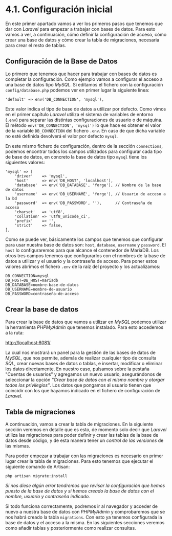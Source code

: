 # 4.1. Configuración inicial

En este primer apartado vamos a ver los primeros pasos que tenemos que dar con _Laravel_ para empezar a trabajar con bases de datos. Para esto vamos a ver, a continuación, cómo definir la configuración de acceso, cómo crear una base de datos y cómo crear la tabla de migraciones, necesaria para crear el resto de tablas.

## Configuración de la Base de Datos

Lo primero que tenemos que hacer para trabajar con bases de datos es completar la configuración. Como ejemplo vamos a configurar el acceso a una base de datos tipo _MySQL_. Si editamos el fichero con la configuración `config/database.php` podemos ver en primer lugar la siguiente línea:

```
'default' => env('DB_CONNECTION', 'mysql'),
```

Este valor indica el tipo de base de datos a utilizar por defecto. Como vimos en el primer capítulo _Laravel_ utiliza el sistema de variables de entorno (`.env`) para separar las distintas configuraciones de usuario o de máquina. El método `env('DB_CONNECTION', 'mysql')` lo que hace es obtener el valor de la variable `DB_CONNECTION` del fichero `.env`. En caso de que dicha variable no esté definida devolverá el valor por defecto `mysql`.

En este mismo fichero de configuración, dentro de la sección `connections`, podemos encontrar todos los campos utilizados para configurar cada tipo de base de datos, en concreto la base de datos tipo `mysql` tiene los siguientes valores:

```
'mysql' => [
    'driver'    => 'mysql',
    'host'      => env('DB_HOST', 'localhost'),
    'database'  => env('DB_DATABASE', 'forge'), // Nombre de la base de datos
    'username'  => env('DB_USERNAME', 'forge'), // Usuario de acceso a la bd
    'password'  => env('DB_PASSWORD', ''),      // Contraseña de acceso
    'charset'   => 'utf8',
    'collation' => 'utf8_unicode_ci',
    'prefix'    => '',
    'strict'    => false,
],
```

Como se puede ver, básicamente los campos que tenemos que configurar para usar nuestra base de datos son: `host`, `database`, `username` y `password`. El `host` lo configuraremos para que alcance el contenedor de MariaDB. Los otros tres campos tenemos que configurarlos con el nombres de la base de datos a utilizar y el usuario y la contraseña de acceso. Para poner estos valores abrimos el fichero `.env` de la raíz del proyecto y los actualizamos:

```
DB_CONNECTION=mysql
DB_HOST=DB_HOST=mariadb
DB_DATABASE=nombre-base-de-datos
DB_USERNAME=nombre-de-usuario
DB_PASSWORD=contraseña-de-acceso
```

## Crear la base de datos

Para crear la base de datos que vamos a utilizar en _MySQL_ podemos utilizar la herramienta _PHPMyAdmin_ que tenemos instalado. Para esto accedemos a la ruta:

[http://localhost:8081/](http://localhost:8081/)

La cual nos mostrará un panel para la gestión de las bases de datos de _MySQL_, que nos permite, además de realizar cualquier tipo de consulta *SQL*, crear nuevas bases de datos o tablas, e insertar, modificar o eliminar los datos directamente. En nuestro caso, pulsamos sobre la pestaña "Cuentas de usuarios" y agregamos un nuevo usuario, asegurándonos de seleccionar la opción _"Crear base de datos con el mismo nombre y otorgar todos los privilegios"_. Los datos que pongamos al usuario tienen que coincidir con los que hayamos indicado en el fichero de configuración de _Laravel_.

## Tabla de migraciones

A continuación, vamos a crear la tabla de migraciones. En la siguiente sección veremos en detalle que es esto, de momento solo decir que _Laravel_ utiliza las migraciones para poder definir y crear las tablas de la base de datos desde código, y de esta manera tener un _control de las versiones_ de las mismas.

Para poder empezar a trabajar con las migraciones es necesario en primer lugar crear la tabla de migraciones. Para esto tenemos que ejecutar el siguiente comando de Artisan:

```
php artisan migrate:install
```

_Si nos diese algún error tendremos que revisar la configuración que hemos puesto de la base de datos y si hemos creado la base de datos con el nombre, usuario y contraseña indicado._

Si todo funciona correctamente, podremos ir al navegador y acceder de nuevo a nuestra base de datos con _PHPMyAdmin_ y comprobaremos que se nos habrá creado la tabla `migrations`. Con esto ya tenemos configurada la base de datos y el acceso a la misma. En las siguientes secciones veremos como añadir tablas y posteriormente como realizar consultas.
